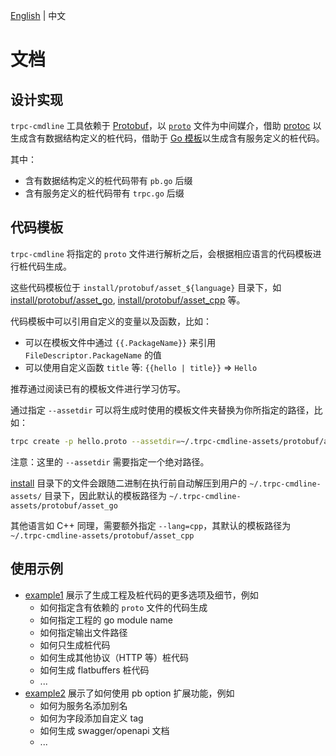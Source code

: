[English](README.md) | 中文

# 文档

## 设计实现

`trpc-cmdline` 工具依赖于 [Protobuf](https://protobuf.dev/)，以 [`proto`](https://github.com/protocolbuffers/protobuf) 文件为中间媒介，借助 [protoc](https://grpc.io/docs/protoc-installation/) 以生成含有数据结构定义的桩代码，借助于 [Go 模板](https://pkg.go.dev/text/template)以生成含有服务定义的桩代码。

其中：

* 含有数据结构定义的桩代码带有 `pb.go` 后缀
* 含有服务定义的桩代码带有 `trpc.go` 后缀

## 代码模板

`trpc-cmdline` 将指定的 `proto` 文件进行解析之后，会根据相应语言的代码模板进行桩代码生成。

这些代码模板位于 `install/protobuf/asset_${language}` 目录下，如 [install/protobuf/asset_go](/install/protobuf/asset_go/), [install/protobuf/asset_cpp](/install/protobuf/asset_cpp/) 等。

代码模板中可以引用自定义的变量以及函数，比如：

* 可以在模板文件中通过 `{{.PackageName}}` 来引用 `FileDescriptor.PackageName` 的值
* 可以使用自定义函数 `title` 等: `{{hello | title}}` => `Hello`

推荐通过阅读已有的模板文件进行学习仿写。

通过指定 `--assetdir` 可以将生成时使用的模板文件夹替换为你所指定的路径，比如：

```bash
trpc create -p hello.proto --assetdir=~/.trpc-cmdline-assets/protobuf/asset_go
```

注意：这里的 `--assetdir` 需要指定一个绝对路径。

[install](/install/) 目录下的文件会跟随二进制在执行前自动解压到用户的 `~/.trpc-cmdline-assets/` 目录下，因此默认的模板路径为 `~/.trpc-cmdline-assets/protobuf/asset_go`

其他语言如 C++ 同理，需要额外指定 `--lang=cpp`，其默认的模板路径为 `~/.trpc-cmdline-assets/protobuf/asset_cpp`

## 使用示例

* [example1](examples/example-1/README.zh_CN.md) 展示了生成工程及桩代码的更多选项及细节，例如
  * 如何指定含有依赖的 `proto` 文件的代码生成
  * 如何指定工程的 go module name
  * 如何指定输出文件路径
  * 如何只生成桩代码
  * 如何生成其他协议（HTTP 等）桩代码
  * 如何生成 flatbuffers 桩代码
  * ...
* [example2](examples/example-2/README.zh_CN.md) 展示了如何使用 pb option 扩展功能，例如
  * 如何为服务名添加别名
  * 如何为字段添加自定义 tag
  * 如何生成 swagger/openapi 文档
  * ...
